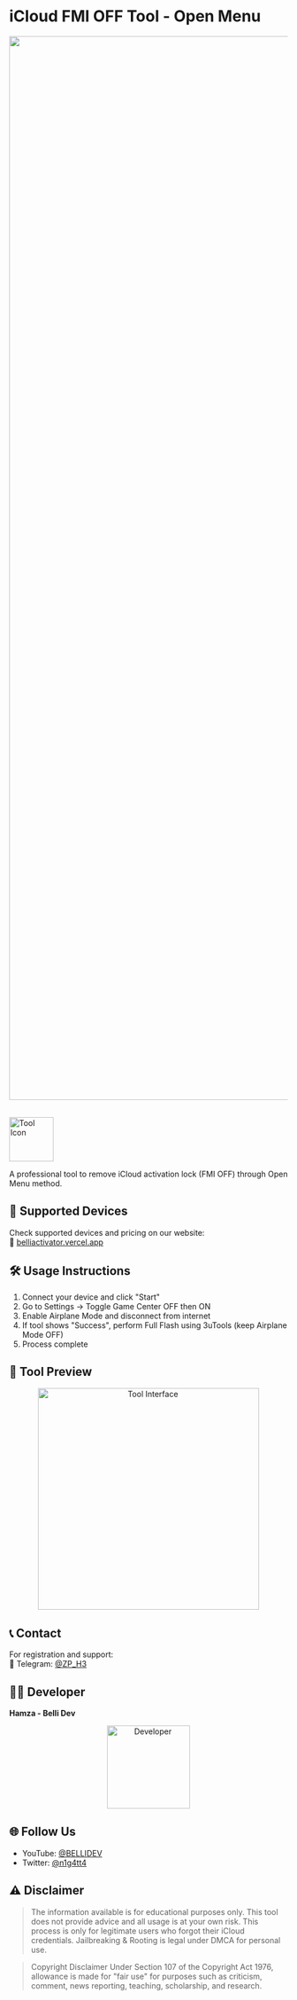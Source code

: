 # iCloud FMI OFF Tool - Open Menu

<p align="center">
  <img src="https://media.discordapp.net/attachments/1216440263749402795/1368351378250006670/photo_2025-02-15_09-38-51-modified.png?ex=6817e807&is=68169687&hm=bd2b3ed8e37ca15f72a25a94a0367ca8f83973ea952c21e361f80cf4d2cbdcd7&=&format=webp&quality=lossless&width=966&height=543" alt="Tool Thumbnail" width="1920">
  <br>

</p>
<p align="left">
  <br>
  <img src="https://media.discordapp.net/attachments/1216440263749402795/1368346896959017041/Call.png?ex=6817e3da&is=6816925a&hm=3afaa25ca20f8a639636de566ae787c11e07d7c1f546688798951aec04e5c48f&=&format=webp&quality=lossless&width=544&height=544" alt="Tool Icon" width="80">
</p>
A professional tool to remove iCloud activation lock (FMI OFF) through Open Menu method.

## 📱 Supported Devices
Check supported devices and pricing on our website:  
🔗 [belliactivator.vercel.app](https://belliactivator.vercel.app)

## 🛠️ Usage Instructions
1. Connect your device and click "Start"
2. Go to Settings → Toggle Game Center OFF then ON
3. Enable Airplane Mode and disconnect from internet
4. If tool shows "Success", perform Full Flash using 3uTools (keep Airplane Mode OFF)
5. Process complete

## 📸 Tool Preview
<p align="center">
  <img src="https://media.discordapp.net/attachments/1216440263749402795/1368347518638882899/image.png?width=400" alt="Tool Interface" width="400">
</p>

## 📞 Contact
For registration and support:  
📩 Telegram: [@ZP_H3](https://t.me/ZP_H3)

## 👨‍💻 Developer
**Hamza - Belli Dev**  
<p align="center">
  <img src="https://media.discordapp.net/attachments/1216440263749402795/1368346896640512031/ChatGPT_Image_May_3_2025_12_44_57_PM_1.png?ex=6817e3da&is=6816925a&hm=aeea6ee7ec009bec152d4305b6b5b22e9e12a1a13d47ea38a690e4d156a55444&=&format=webp&quality=lossless&width=544&height=544" alt="Developer" width="150">
</p>

## 🌐 Follow Us
- YouTube: [@BELLIDEV](https://www.youtube.com/@BELLIDEV)
- Twitter: [@n1g4tt4](https://x.com/n1g4tt4)

## ⚠️ Disclaimer
> The information available is for educational purposes only. This tool does not provide advice and all usage is at your own risk. This process is only for legitimate users who forgot their iCloud credentials. Jailbreaking & Rooting is legal under DMCA for personal use.

> Copyright Disclaimer Under Section 107 of the Copyright Act 1976, allowance is made for "fair use" for purposes such as criticism, comment, news reporting, teaching, scholarship, and research.
